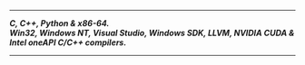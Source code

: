 -------------------
___C, C++, Python & x86-64.___      
___Win32, Windows NT, Visual Studio, Windows SDK, LLVM, NVIDIA CUDA & Intel oneAPI C/C++ compilers.___    

-------------------
